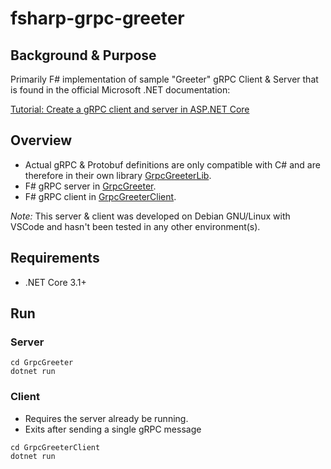 fsharp-grpc-greeter
===========================

## Background & Purpose

Primarily F# implementation of sample "Greeter" gRPC Client & Server that is found in the official Microsoft .NET documentation:

[Tutorial: Create a gRPC client and server in ASP.NET Core](https://docs.microsoft.com/en-us/aspnet/core/tutorials/grpc/grpc-start?view=aspnetcore-3.1&tabs=visual-studio-code)

## Overview

- Actual gRPC & Protobuf definitions are only compatible with C# and are therefore in their own library [GrpcGreeterLib](./GrpcGreeterLib).
- F# gRPC server in [GrpcGreeter](./GrpcGreeter).
- F# gRPC client in [GrpcGreeterClient](./GrpcGreeterClient).

_Note:_ This server & client was developed on Debian GNU/Linux with VSCode and hasn't been tested in any other environment(s).

## Requirements

- .NET Core 3.1+

## Run

### Server

```
cd GrpcGreeter
dotnet run
```

### Client

- Requires the server already be running.
- Exits after sending a single gRPC message

```
cd GrpcGreeterClient
dotnet run
```
